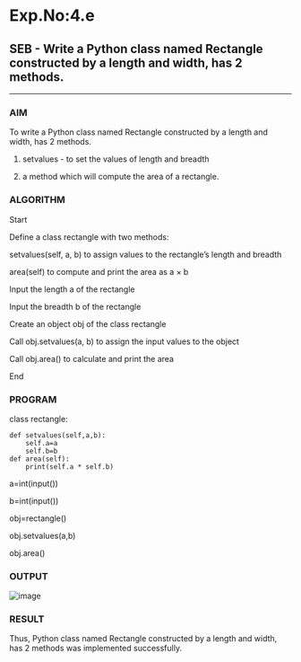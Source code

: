 # Exp.No:4.e
## SEB - Write a Python class named Rectangle constructed by a length and width, has 2 methods.

---

### AIM  
To write a Python class named Rectangle constructed by a length and width, has 2 methods.
 1. setvalues - to set the values of length and breadth

2. a method which will compute the area of a rectangle.

### ALGORITHM

Start

Define a class rectangle with two methods:

setvalues(self, a, b) to assign values to the rectangle’s length and breadth

area(self) to compute and print the area as a × b

Input the length a of the rectangle

Input the breadth b of the rectangle

Create an object obj of the class rectangle

Call obj.setvalues(a, b) to assign the input values to the object

Call obj.area() to calculate and print the area

End

### PROGRAM
class rectangle:

    def setvalues(self,a,b):
        self.a=a
        self.b=b
    def area(self):
        print(self.a * self.b)
a=int(input())

b=int(input())

obj=rectangle()

obj.setvalues(a,b)

obj.area()
        
### OUTPUT
![image](https://github.com/user-attachments/assets/07f0ccdb-7912-4d64-99d8-88b5c8e6b3cc)

### RESULT
Thus, Python class named Rectangle constructed by a length and width, has 2 methods was implemented successfully.
